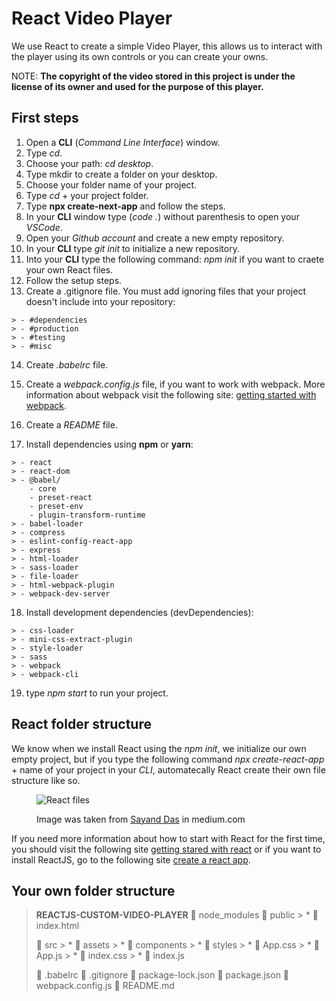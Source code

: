 # React Video Player

We use React to create a simple Video Player, this allows us to interact with the player using its own controls or you can create your owns.

NOTE: **The copyright of the video stored in this project is under the license of its owner and used for the purpose of this player.**

## First steps

1. Open a **CLI** (*Command Line Interface*) window.
2. Type *cd*.
3. Choose your path: *cd desktop*.
4. Type mkdir to create a folder on your desktop.
5. Choose your folder name of your project.
6. Type *cd* + your project folder.
7. Type **npx create-next-app** and follow the steps.
8. In your **CLI** window type (*code .*) without parenthesis to open your *VSCode*.
9. Open your *Github account* and create a new empty repository.
10. In your **CLI** type *git init* to initialize a new repository.
11. Into your **CLI** type the following command: *npm init* if you want to craete your own React files.
12. Follow the setup steps.
13. Create a .gitignore file.
You must add ignoring files that your project doesn't include into your repository:

>
    > - #dependencies
    > - #production
    > - #testing
    > - #misc
>

14. Create *.babelrc* file.
15. Create a *webpack.config.js* file, if you want to work with webpack. More information about webpack visit the following site: [getting started with webpack](https://webpack.js.org/guides/getting-started/).
16. Create a *README* file.

17. Install dependencies using **npm** or **yarn**:
>
    > - react
    > - react-dom
    > - @babel/
        - core
        - preset-react 
        - preset-env
        - plugin-transform-runtime
    > - babel-loader
    > - compress
    > - eslint-config-react-app
    > - express
    > - html-loader
    > - sass-loader
    > - file-loader
    > - html-webpack-plugin
    > - webpack-dev-server
>

18. Install development dependencies (devDependencies):
>
    > - css-loader
    > - mini-css-extract-plugin
    > - style-loader
    > - sass
    > - webpack
    > - webpack-cli
>

19. type *npm start* to run your project.

## React folder structure

We know when we install React using the *npm init*, we initialize our own empty project, but if you type the following command *npx create-react-app* + name of your project in  your *CLI*, automatecally React create their own file structure like so.

<figure>
    <img src='https://miro.medium.com/max/608/1*KnQegZWQurLlsLbVSjTzGQ.png' alt='React files'/>
    <figcaption>
        <p>Image was taken from <a href='https://medium.com/swlh/demystifying-the-folder-structure-of-a-react-app-c60b29d90836'>Sayand Das</a> in medium.com
        </p>
    </figcaption>
</figure>

If you need more information about how to start with React for the first time, you should visit the following site [getting stared with react](https://react.dev/learn) or if you want to install ReactJS, go to the following site [create a react app](https://react.dev/learn/start-a-new-react-project).

## Your own folder structure

> **REACTJS-CUSTOM-VIDEO-PLAYER**
> :file_folder: node_modules
> :file_folder: public
    > * :page_facing_up: index.html
>
> :file_folder: src
    > * :file_folder: assets
    > * :file_folder: components
    > * :file_folder: styles
    > * :page_facing_up: App.css
    > * :page_facing_up: App.js
    > * :page_facing_up: index.css
    > * :page_facing_up: index.js
>
>
> :page_facing_up: .babelrc
> :page_facing_up: .gitignore
> :page_facing_up: package-lock.json
> :page_facing_up: package.json
> :page_facing_up: webpack.config.js
> :page_facing_up: README.md
>
